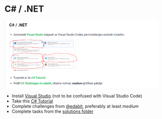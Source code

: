# C# / .NET

![VS](./vs_install.png)

- Install [Visual Studio](https://visualstudio.microsoft.com/vs/community/) (not to be confused with Visual Studio Code)
- Take this [C# Tutorial](https://www.tutorialspoint.com/csharp/index.htm)
- Complete challenges from [@edabit](https://edabit.com/challenges), preferably at least _medium_
- Complete tasks from the [solutions folder](./solutions/)
